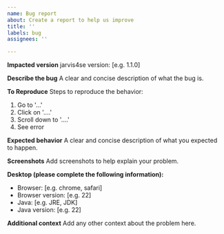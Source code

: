 ```yaml
---
name: Bug report
about: Create a report to help us improve
title: ''
labels: bug
assignees: ''

---
```


**Impacted version**
jarvis4se version: [e.g. 1.1.0]

**Describe the bug**
A clear and concise description of what the bug is.

**To Reproduce**
Steps to reproduce the behavior:
1. Go to '...'
2. Click on '....'
3. Scroll down to '....'
4. See error

**Expected behavior**
A clear and concise description of what you expected to happen.

**Screenshots**
Add screenshots to help explain your problem.

**Desktop (please complete the following information):**
 - Browser: [e.g. chrome, safari]
 - Browser version: [e.g. 22]
 - Java: [e.g. JRE, JDK]
 - Java version: [e.g. 22]

**Additional context**
Add any other context about the problem here.
